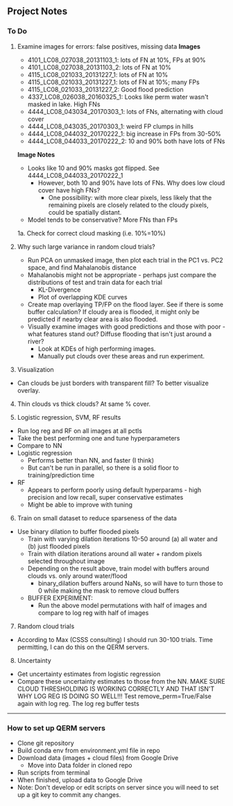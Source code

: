 Project Notes
---

### To Do

1. Examine images for errors: false positives, missing data
    **Images**
    - 4101_LC08_027038_20131103_1: lots of FN at 10%, FPs at 90%
    - 4101_LC08_027038_20131103_2: lots of FN at 10%
    - 4115_LC08_021033_20131227_1: lots of FN at 10%
    - 4115_LC08_021033_20131227_1: lots of FN at 10%; many FPs
    - 4115_LC08_021033_20131227_2: Good flood prediction
    - 4337_LC08_026038_20160325_1: Looks like perm water wasn't masked in lake. High FNs
    - 4444_LC08_043034_20170303_1: lots of FNs, alternating with cloud cover
    - 4444_LC08_043035_20170303_1: weird FP clumps in hills
    - 4444_LC08_044032_20170222_1: big increase in FPs from 30-50%
    - 4444_LC08_044033_20170222_2: 10 and 90% both have lots of FNs
    
    **Image Notes**
     - Looks like 10 and 90% masks got flipped. See 4444_LC08_044033_20170222_1
       - However, both 10 and 90% have lots of FNs. Why does low cloud cover have high FNs?
         - One possibility: with more clear pixels, less likely that the remaining pixels are closely related to the 
         cloudy pixels, could be spatially distant. 
     - Model tends to be conservative? More FNs than FPs
  
    1a. Check for correct cloud masking (i.e. 10%=10%)

2. Why such large variance in random cloud  trials?
    - Run PCA on unmasked image, then plot each trial in the PC1 vs. PC2 space, and find Mahalanobis distance
    - Mahalanobis might not be appropriate - perhaps just compare the distributions of test and train data for each trial
      - KL-Divergence
      - Plot of overlapping KDE curves
    - Create map overlaying TP/FP on the flood layer. See if there is some buffer calculation? If cloudy area is flooded,
    it might only be predicted if nearby clear area is also flooded.
    - Visually examine images with good predictions and those with poor - what features stand out? Diffuse flooding that
    isn't just around a river? 
        - Look at KDEs of high performing images.
        - Manually put clouds over these areas and run experiment.

3. Visualization
 - Can clouds be just borders with transparent fill? To better visualize overlay.
 
4. Thin clouds vs thick clouds? At same % cover.

5. Logistic regression, SVM, RF results
 - Run log reg and RF on all images at all pctls
 - Take the best performing one and tune hyperparameters
 - Compare to NN
 - Logistic regression
    - Performs better than NN, and faster (I think)
    - But can't be run in parallel, so there is a solid floor to training/prediction time
 - RF
    - Appears to perform poorly using default hyperparams - high precision and low recall, super conservative estimates
    - Might be able to improve with tuning 

6. Train on small dataset to reduce sparseness of the data
 -  Use binary dilation to buffer flooded pixels
    - Train with varying dilation iterations 10-50 around (a) all water and (b) just flooded pixels
    - Train with dilation iterations around all water + random pixels selected throughout image
    - Depending on the result above, train model with buffers around clouds vs. only around water/flood
        - binary_dilation buffers around NaNs, so will have to turn those to 0 while making the mask to remove cloud
        buffers
    - BUFFER EXPERIMENT:
        - Run the above model permutations with half of images and compare to log reg with half of images   
7. Random cloud trials
 - According to Max (CSSS consulting) I should run 30-100 trials. Time permitting, I can do this on the QERM servers.

8. Uncertainty
 - Get uncertainty estimates from logistic regression
 - Compare these uncertainty estimates to those from the NN. 
 MAKE SURE CLOUD THRESHOLDING IS WORKING CORRECTLY AND THAT ISN'T WHY LOG REG IS DOING SO WELL!!!
 Test remove_perm=True/False again with log reg. The log reg buffer tests 
 ------
 
### How to set up QERM servers

- Clone git repository
- Build conda env from environment.yml file in repo
- Download data (images + cloud files) from Google Drive
    - Move  into Data folder in cloned repo
- Run scripts from terminal
- When finished, upload data to Google Drive
- Note: Don't develop or edit scripts on server since you will need to set up a git key to commit any changes.